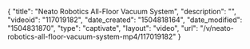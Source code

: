 {
    "title": "Neato Robotics All-Floor Vacuum System",
    "description": "",
    "videoid": "117019182",
    "date_created": "1504818164",
    "date_modified": "1504831870",
    "type": "captivate",
    "layout": "video",
    "url": "\/v\/neato-robotics-all-floor-vacuum-system-mp4\/117019182"
}